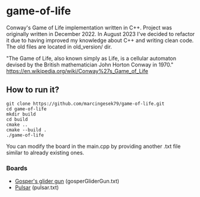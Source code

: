 # game-of-life

Conway's Game of Life implementation written in C++. Project was originally written in December 2022.
In August 2023 I've decided to refactor it due to having improved my knowledge about C++ and writing clean code.
The old files are located in old_version/ dir.

"The Game of Life, also known simply as Life, is a cellular automaton devised by the British mathematician John Horton Conway in 1970."
https://en.wikipedia.org/wiki/Conway%27s_Game_of_Life

## How to run it?

```
git clone https://github.com/marcingesek79/game-of-life.git
cd game-of-life
mkdir build
cd build
cmake ..
cmake --build .
./game-of-life
```

You can modify the board in the main.cpp by providing another .txt file similar to already existing ones.

### Boards
- [Gosper's glider gun](https://en.wikipedia.org/wiki/Gun_(cellular_automaton)) (gosperGliderGun.txt)
- [Pulsar](https://en.wikipedia.org/wiki/Conway%27s_Game_of_Life#/media/File:Game_of_life_pulsar.gif) (pulsar.txt)
